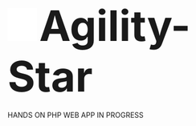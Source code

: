  ![logo](logo.png) <span style="font-size:4em;">Agility-Star</span> <br/>
 ----
HANDS ON PHP WEB APP IN PROGRESS
